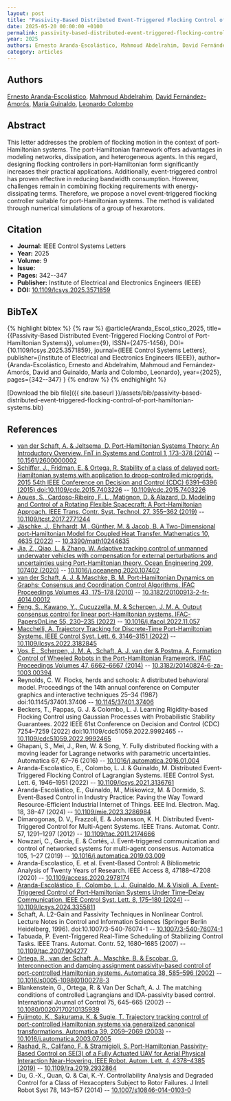 ```yaml
---
layout: post
title: "Passivity-Based Distributed Event-Triggered Flocking Control of Port-Hamiltonian Systems"
date: 2025-05-20 00:00:00 +0100
permalink: passivity-based-distributed-event-triggered-flocking-control-of-port-hamiltonian-systems
year: 2025
authors: Ernesto Aranda-Escolástico, Mahmoud Abdelrahim, David Fernández-Amorós, María Guinaldo, Leonardo Colombo
category: articles
---
```

 
## Authors
[Ernesto Aranda-Escolástico](authors/ernesto-aranda-escolastico), [Mahmoud Abdelrahim](authors/mahmoud-abdelrahim), [David Fernández-Amorós](authors/david-fernandez-amoros), [María Guinaldo](authors/maria-guinaldo), [Leonardo Colombo](authors/leonardo-colombo)
 
## Abstract
This letter addresses the problem of flocking motion in the context of port-Hamiltonian systems. The port-Hamiltonian framework offers advantages in modeling networks, dissipation, and heterogeneous agents. In this regard, designing flocking controllers in port-Hamiltonian form significantly increases their practical applications. Additionally, event-triggered control has proven effective in reducing bandwidth consumption. However, challenges remain in combining flocking requirements with energy-dissipating terms. Therefore, we propose a novel event-triggered flocking controller suitable for port-Hamiltonian systems. The method is validated through numerical simulations of a group of hexarotors.
 
## Citation
- **Journal:** IEEE Control Systems Letters
- **Year:** 2025
- **Volume:** 9
- **Issue:** 
- **Pages:** 342--347
- **Publisher:** Institute of Electrical and Electronics Engineers (IEEE)
- **DOI:** [10.1109/lcsys.2025.3571859](https://doi.org/10.1109/lcsys.2025.3571859)
 
## BibTeX
{% highlight bibtex %}
{% raw %}
@article{Aranda_Escol_stico_2025,
  title={{Passivity-Based Distributed Event-Triggered Flocking Control of Port-Hamiltonian Systems}},
  volume={9},
  ISSN={2475-1456},
  DOI={10.1109/lcsys.2025.3571859},
  journal={IEEE Control Systems Letters},
  publisher={Institute of Electrical and Electronics Engineers (IEEE)},
  author={Aranda-Escolástico, Ernesto and Abdelrahim, Mahmoud and Fernández-Amorós, David and Guinaldo, María and Colombo, Leonardo},
  year={2025},
  pages={342--347}
}
{% endraw %}
{% endhighlight %}
 
[Download the bib file]({{ site.baseurl }}/assets/bib/passivity-based-distributed-event-triggered-flocking-control-of-port-hamiltonian-systems.bib)
 
## References
- [van der Schaft, A. & Jeltsema, D. Port-Hamiltonian Systems Theory: An Introductory Overview. FnT in Systems and Control 1, 173–378 (2014)](port-hamiltonian-systems-theory-an-introductory-overview) -- [10.1561/2600000002](https://doi.org/10.1561/2600000002)
- [Schiffer, J., Fridman, E. & Ortega, R. Stability of a class of delayed port-Hamiltonian systems with application to droop-controlled microgrids. 2015 54th IEEE Conference on Decision and Control (CDC) 6391–6396 (2015) doi:10.1109/cdc.2015.7403226](stability-of-a-class-of-delayed-port-hamiltonian-systems-with-application-to-droop-controlled-microgrids) -- [10.1109/cdc.2015.7403226](https://doi.org/10.1109/cdc.2015.7403226)
- [Aoues, S., Cardoso-Ribeiro, F. L., Matignon, D. & Alazard, D. Modeling and Control of a Rotating Flexible Spacecraft: A Port-Hamiltonian Approach. IEEE Trans. Contr. Syst. Technol. 27, 355–362 (2019)](modeling-and-control-of-a-rotating-flexible-spacecraft-a-port-hamiltonian-approach) -- [10.1109/tcst.2017.2771244](https://doi.org/10.1109/tcst.2017.2771244)
- [Jäschke, J., Ehrhardt, M., Günther, M. & Jacob, B. A Two-Dimensional port-Hamiltonian Model for Coupled Heat Transfer. Mathematics 10, 4635 (2022)](a-two-dimensional-port-hamiltonian-model-for-coupled-heat-transfer) -- [10.3390/math10244635](https://doi.org/10.3390/math10244635)
- [Jia, Z., Qiao, L. & Zhang, W. Adaptive tracking control of unmanned underwater vehicles with compensation for external perturbations and uncertainties using Port-Hamiltonian theory. Ocean Engineering 209, 107402 (2020)](adaptive-tracking-control-of-unmanned-underwater-vehicles-with-compensation-for-external-perturbations-and-uncertainties-using-port-hamiltonian-theory) -- [10.1016/j.oceaneng.2020.107402](https://doi.org/10.1016/j.oceaneng.2020.107402)
- [van der Schaft, A. J. & Maschke, B. M. Port-Hamiltonian Dynamics on Graphs: Consensus and Coordination Control Algorithms. IFAC Proceedings Volumes 43, 175–178 (2010)](port-hamiltonian-dynamics-on-graphs-consensus-and-coordination-control-algorithms) -- [10.3182/20100913-2-fr-4014.00012](https://doi.org/10.3182/20100913-2-fr-4014.00012)
- [Feng, S., Kawano, Y., Cucuzzella, M. & Scherpen, J. M. A. Output consensus control for linear port-Hamiltonian systems. IFAC-PapersOnLine 55, 230–235 (2022)](output-consensus-control-for-linear-port-hamiltonian-systems) -- [10.1016/j.ifacol.2022.11.057](https://doi.org/10.1016/j.ifacol.2022.11.057)
- [Macchelli, A. Trajectory Tracking for Discrete-Time Port-Hamiltonian Systems. IEEE Control Syst. Lett. 6, 3146–3151 (2022)](trajectory-tracking-for-discrete-time-port-hamiltonian-systems) -- [10.1109/lcsys.2022.3182845](https://doi.org/10.1109/lcsys.2022.3182845)
- [Vos, E., Scherpen, J. M. A., Schaft, A. J. van der & Postma, A. Formation Control of Wheeled Robots in the Port-Hamiltonian Framework. IFAC Proceedings Volumes 47, 6662–6667 (2014)](formation-control-of-wheeled-robots-in-the-port-hamiltonian-framework) -- [10.3182/20140824-6-za-1003.00394](https://doi.org/10.3182/20140824-6-za-1003.00394)
- Reynolds, C. W. Flocks, herds and schools: A distributed behavioral model. Proceedings of the 14th annual conference on Computer graphics and interactive techniques 25–34 (1987) doi:10.1145/37401.37406 -- [10.1145/37401.37406](https://doi.org/10.1145/37401.37406)
- Beckers, T., Pappas, G. J. & Colombo, L. J. Learning Rigidity-based Flocking Control using Gaussian Processes with Probabilistic Stability Guarantees. 2022 IEEE 61st Conference on Decision and Control (CDC) 7254–7259 (2022) doi:10.1109/cdc51059.2022.9992465 -- [10.1109/cdc51059.2022.9992465](https://doi.org/10.1109/cdc51059.2022.9992465)
- Ghapani, S., Mei, J., Ren, W. & Song, Y. Fully distributed flocking with a moving leader for Lagrange networks with parametric uncertainties. Automatica 67, 67–76 (2016) -- [10.1016/j.automatica.2016.01.004](https://doi.org/10.1016/j.automatica.2016.01.004)
- Aranda-Escolastico, E., Colombo, L. J. & Guinaldo, M. Distributed Event-Triggered Flocking Control of Lagrangian Systems. IEEE Control Syst. Lett. 6, 1946–1951 (2022) -- [10.1109/lcsys.2021.3136761](https://doi.org/10.1109/lcsys.2021.3136761)
- Aranda-Escolástico, E., Guinaldo, M., Miśkowicz, M. & Dormido, S. Event-Based Control in Industry Practice: Paving the Way Toward Resource-Efficient Industrial Internet of Things. EEE Ind. Electron. Mag. 18, 38–47 (2024) -- [10.1109/mie.2023.3286984](https://doi.org/10.1109/mie.2023.3286984)
- Dimarogonas, D. V., Frazzoli, E. & Johansson, K. H. Distributed Event-Triggered Control for Multi-Agent Systems. IEEE Trans. Automat. Contr. 57, 1291–1297 (2012) -- [10.1109/tac.2011.2174666](https://doi.org/10.1109/tac.2011.2174666)
- Nowzari, C., Garcia, E. & Cortés, J. Event-triggered communication and control of networked systems for multi-agent consensus. Automatica 105, 1–27 (2019) -- [10.1016/j.automatica.2019.03.009](https://doi.org/10.1016/j.automatica.2019.03.009)
- Aranda-Escolastico, E. et al. Event-Based Control: A Bibliometric Analysis of Twenty Years of Research. IEEE Access 8, 47188–47208 (2020) -- [10.1109/access.2020.2978174](https://doi.org/10.1109/access.2020.2978174)
- [Aranda-Escolástico, E., Colombo, L. J., Guinaldo, M. & Visioli, A. Event-Triggered Control of Port-Hamiltonian Systems Under Time-Delay Communication. IEEE Control Syst. Lett. 8, 175–180 (2024)](event-triggered-control-of-port-hamiltonian-systems-under-time-delay-communication) -- [10.1109/lcsys.2024.3355811](https://doi.org/10.1109/lcsys.2024.3355811)
- Schaft, A. L2-Gain and Passivity Techniques in Nonlinear Control. Lecture Notes in Control and Information Sciences (Springer Berlin Heidelberg, 1996). doi:10.1007/3-540-76074-1 -- [10.1007/3-540-76074-1](https://doi.org/10.1007/3-540-76074-1)
- Tabuada, P. Event-Triggered Real-Time Scheduling of Stabilizing Control Tasks. IEEE Trans. Automat. Contr. 52, 1680–1685 (2007) -- [10.1109/tac.2007.904277](https://doi.org/10.1109/tac.2007.904277)
- [Ortega, R., van der Schaft, A., Maschke, B. & Escobar, G. Interconnection and damping assignment passivity-based control of port-controlled Hamiltonian systems. Automatica 38, 585–596 (2002)](interconnection-and-damping-assignment-passivity-based-control-of-port-controlled-hamiltonian-systems) -- [10.1016/s0005-1098(01)00278-3](https://doi.org/10.1016/s0005-1098(01)00278-3)
- Blankenstein, G., Ortega, R. & Van Der Schaft, A. J. The matching conditions of controlled Lagrangians and IDA-passivity based control. International Journal of Control 75, 645–665 (2002) -- [10.1080/00207170210135939](https://doi.org/10.1080/00207170210135939)
- [Fujimoto, K., Sakurama, K. & Sugie, T. Trajectory tracking control of port-controlled Hamiltonian systems via generalized canonical transformations. Automatica 39, 2059–2069 (2003)](trajectory-tracking-control-of-port-controlled-hamiltonian-systems-via-generalized-canonical-transformations) -- [10.1016/j.automatica.2003.07.005](https://doi.org/10.1016/j.automatica.2003.07.005)
- [Rashad, R., Califano, F. & Stramigioli, S. Port-Hamiltonian Passivity-Based Control on SE(3) of a Fully Actuated UAV for Aerial Physical Interaction Near-Hovering. IEEE Robot. Autom. Lett. 4, 4378–4385 (2019)](port-hamiltonian-passivity-based-control-on-se-3-of-a-fully-actuated-uav-for-aerial-physical-interaction-near-hovering) -- [10.1109/lra.2019.2932864](https://doi.org/10.1109/lra.2019.2932864)
- Du, G.-X., Quan, Q. & Cai, K.-Y. Controllability Analysis and Degraded Control for a Class of Hexacopters Subject to Rotor Failures. J Intell Robot Syst 78, 143–157 (2014) -- [10.1007/s10846-014-0103-0](https://doi.org/10.1007/s10846-014-0103-0)

